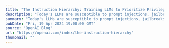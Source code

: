 ```yaml
---
title: "The Instruction Hierarchy: Training LLMs to Prioritize Privileged Instructions"
description: "Today's LLMs are susceptible to prompt injections, jailbreaks, and other attacks that allow adversaries to overwrite a model's original instructions with their own malicious prompts."
summary: "Today's LLMs are susceptible to prompt injections, jailbreaks, and other attacks that allow adversaries to overwrite a model's original instructions with their own malicious prompts."
pubDate: "Fri, 19 Apr 2024 19:00:00 GMT"
source: "OpenAI Blog"
url: "https://openai.com/index/the-instruction-hierarchy"
thumbnail: ""
---
```


